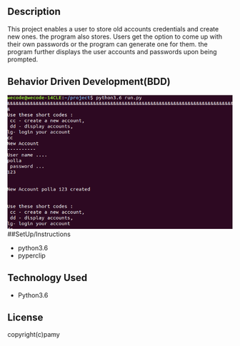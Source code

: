 ## Description
This project enables a user to store old accounts credentials and
create new ones. the program also stores. Users get the option to come up with
their own passwords or the program can generate one for them. the program further
displays the user accounts and passwords upon being prompted.
## Behavior Driven Development(BDD)
<img src="Sv.png">
##SetUp/Instructions
   
   * python3.6
   * pyperclip
## Technology Used
* Python3.6
## License
   copyright(c)pamy
